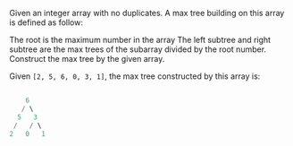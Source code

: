 Given an integer array with no duplicates. A max tree building on this array is defined as follow:

The root is the maximum number in the array
The left subtree and right subtree are the max trees of the subarray divided by the root number.
Construct the max tree by the given array.

Given `[2, 5, 6, 0, 3, 1]`, the max tree constructed by this array is:
```java

    6
   / \
  5   3
 /   / \
2   0   1
```